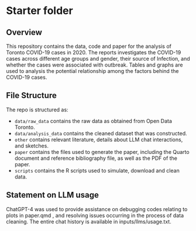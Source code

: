 # Starter folder

## Overview

This repository contains the data, code and paper for the analysis of Toronto COVID-19 cases in 2020. The reports investigates the COVID-19 cases across different age groups and gender, their source of Infection, and whether the cases were associated with outbreak. Tables and graphs are used to analysis the potential relationship among the factors behind the COVID-19 cases.


## File Structure

The repo is structured as:

-   `data/raw_data` contains the raw data as obtained from Open Data Toronto.
-   `data/analysis_data` contains the cleaned dataset that was constructed.
-   `other` contains relevant literature, details about LLM chat interactions, and sketches.
-   `paper` contains the files used to generate the paper, including the Quarto document and reference bibliography file, as well as the PDF of the paper. 
-   `scripts` contains the R scripts used to simulate, download and clean data.


## Statement on LLM usage

ChatGPT-4 was used to provide assistance on debugging codes relating to plots in paper.qmd , and resolving issues occurring in the process of data cleaning. The entire chat history is available in inputs/llms/usage.txt.
